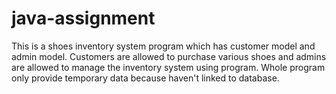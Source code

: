 # java-assignment
This is a shoes inventory system program which has customer model and admin model. Customers are allowed to purchase various shoes and admins are allowed to manage the inventory system using program. Whole program only provide temporary data because haven't linked to database.
